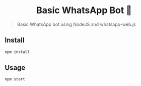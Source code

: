 <h1 align="center">Basic WhatsApp Bot 👋</h1>

> Basic WhatsApp bot using NodeJS and whatsapp-web.js

## Install

```sh
npm install
```

## Usage

```sh
npm start
```
